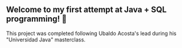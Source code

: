 ## Welcome to my first attempt at Java + SQL programming! 🚀

This project was completed following Ubaldo Acosta's lead during his "Universidad Java" masterclass.

